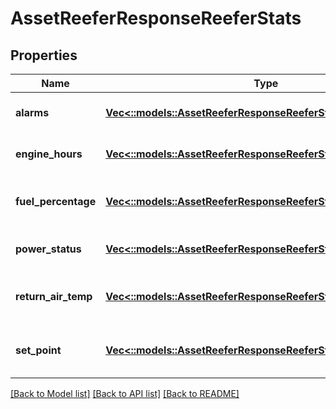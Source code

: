 # AssetReeferResponseReeferStats

## Properties
Name | Type | Description | Notes
------------ | ------------- | ------------- | -------------
**alarms** | [**Vec<::models::AssetReeferResponseReeferStatsAlarms1>**](AssetReeferResponse_reeferStats_alarms_1.md) | Reefer alarms | [optional] [default to null]
**engine_hours** | [**Vec<::models::AssetReeferResponseReeferStatsEngineHours>**](AssetReeferResponse_reeferStats_engineHours.md) | Engine hours of the reefer | [optional] [default to null]
**fuel_percentage** | [**Vec<::models::AssetReeferResponseReeferStatsFuelPercentage>**](AssetReeferResponse_reeferStats_fuelPercentage.md) | Fuel percentage of the reefer | [optional] [default to null]
**power_status** | [**Vec<::models::AssetReeferResponseReeferStatsPowerStatus>**](AssetReeferResponse_reeferStats_powerStatus.md) | Power status of the reefer | [optional] [default to null]
**return_air_temp** | [**Vec<::models::AssetReeferResponseReeferStatsReturnAirTemp>**](AssetReeferResponse_reeferStats_returnAirTemp.md) | Return air temperature of the reefer | [optional] [default to null]
**set_point** | [**Vec<::models::AssetReeferResponseReeferStatsSetPoint>**](AssetReeferResponse_reeferStats_setPoint.md) | Set point temperature of the reefer | [optional] [default to null]

[[Back to Model list]](../README.md#documentation-for-models) [[Back to API list]](../README.md#documentation-for-api-endpoints) [[Back to README]](../README.md)


